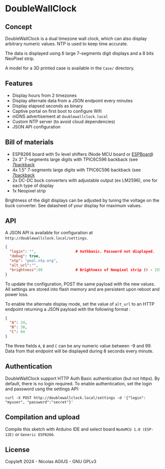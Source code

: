 # DoubleWallClock 

## Concept

DoubleWallClock is a dual timezone wall clock, which can also display arbitrary numeric values. NTP is used to keep time accurate.

The data is displayed using 6 large 7-segments digit displays and a 8 bits NeoPixel strip.

A model for a 3D printed case is available in the `Case/` directory.

## Features

 - Display hours from 2 timezones
 - Display alternate data from a JSON endpoint every minutes
 - Display elapsed seconds as binary
 - Captive portal on first boot to configure Wifi
 - mDNS advertisement at `doublewallclock.local`
 - Custom NTP server (to avoid cloud dependencies)
 - JSON API configuration

## Bill of materials

- ESP8266 board with 5v level shifters (Node MCU board or [ESPBoard](https://github.com/nagius/ESPBoard))
- 2x 3" 7-segments large digits with TPIC6C596 backback (see [7backback](https://github.com/nagius/7backpack)
- 4x 1.5" 7-segments large digits with TPIC6C596 backback (see [7backback](https://github.com/nagius/7backpack)
- 2x DC-DC buck converters with adjustable output (ex LM2596), one for each type of display
- 1x Neopixel strip

Brightness of the digit displays can be adjusted by tuning the voltage on the buck converter. See datasheet of your display for maximum values.

## API

A JSON API is available for configuration at `http://doublewallclock.local/settings`.
```json
{
  "login": "",                  # Authbasic. Password not displayed.
  "debug": true,
  "ntp": "pool.ntp.org",
  "alt_url":"",
  "brightness":99               # Brightness of Neopixel strip (0 - 255)
}

```

To update the configuration, POST the same payload with the new values. All settings are stored into flash memory and are persistent upon reboot and power loss.

To enable the alternate display mode, set the value of `alt_url` to an HTTP endpoint returning a JSON payload with the following format : 

```json
{
  "A": 24,
  "B": 30,
  "C": 64
}
```

The three fields `A`, `B` and `C` can be any numeric value between -9 and 99. Data from that endpoint will be displayed during 8 seconds every minute.

## Authentication

DoubleWallClock support HTTP Auth Basic authentication (but not https). By default, there is no login required. To enable authentication, set the login and password usng the settings API: 

```
curl -X POST http://doublewallclock.local/settings -d '{"login": "myuser", "password":"secret"}'
```

## Compilation and upload

Compile this sketch with Arduino IDE and select board `NodeMCU 1.0 (ESP-12E)` or `Generic ESP8266`.

## License

Copyleft 2024 - Nicolas AGIUS - GNU GPLv3
